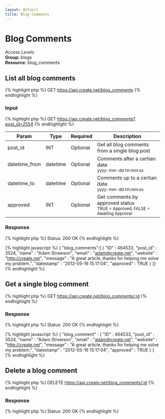```yaml
---
layout: default
title: Blog Comments
---
```


Blog Comments
=============

*Access Levels*    
__Group:__ blogs     
__Resource:__ blog_comments

List all blog comments
-------------------

{% highlight php %}
GET 	https://api.create.net/blog_comments
{% endhighlight %}

### Input

{% highlight php %}
GET 	https://api.create.net/blog_comments?post_id=2554
{% endhighlight %}

<table>
	<thead>
		<tr>
			<th>Param</th>
			<th>Type</th>
			<th>Required</th>
			<th>Description</th>
		</tr>
	</thead>
	<tbody>
		<tr>
			<td>post_id</td>
			<td>INT</td>
			<td>Optional</td>
			<td>Get all blog comments from a single blog post</td>
		</tr>
		<tr>
			<td>datetime_from</td>
			<td>datetime</td>
			<td>Optional</td>
			<td>Comments after a certian date <br /><small>yyyy-mm-dd hh:mm:ss</small></td>
		</tr>
		<tr>
			<td>datetime_to</td>
			<td>datetime</td>
			<td>Optional</td>
			<td>Comments up to a certian date <br /><small>yyyy-mm-dd hh:mm:ss</small></td>
		</tr>
		<tr>
			<td>approved</td>
			<td>INT</td>
			<td>Optional</td>
			<td>Get comments by approved status <br /><small>TRUE = Approved, FALSE = Awaiting Approval</small></td>
		</tr>
	</tbody>
</table>

### Response

{% highlight php %}
Status: 200 OK
{% endhighlight %}

{% highlight javascript %}
{ "blog_comments":[
	{
		"ID" : 464533,
		"post_id" : 3524,
		"name" : "Adam Strawson",
		"email" : "adam@create.net",
		"website" : "http://create.net",
		"message" : "A great article, thanks for helping me solve my problem.",
		"datestamp" : "2012-05-16 15:17:04",
		"approved" : TRUE
	}
]}
{% endhighlight %}

Get a single blog comment
-------------------------

{% highlight php %}
GET 	https://api.create.net/blog_comments/:id
{% endhighlight %}

### Response

{% highlight php %}
Status: 200 OK
{% endhighlight %}

{% highlight javascript %}
{ "blog_comment" :
	{
		"ID" : 464533,
		"post_id" : 3524,
		"name" : "Adam Strawson",
		"email" : "adam@create.net",
		"website" : "http://create.net",
		"message" : "A great article, thanks for helping me solve my problem.",
		"datestamp" : "2012-05-16 15:17:04",
		"approved" : TRUE
	}
}
{% endhighlight %}


Delete a blog comment
------------------

{% highlight php %}
DELETE 	https://api.create.net/blog_comments/:id
{% endhighlight %}

### Response

{% highlight php %}
Status: 200 OK
{% endhighlight %}
